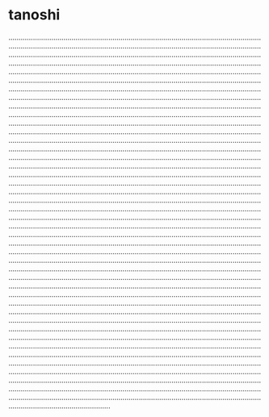 # tanoshi

......................................................................................................................................................................................................................................................................................................................................................................................................................................................................................................................................................................................................................................................................................................................................................................................................................................................................................................................................................................................................................................................................................................................................................................................................................................................................................................................................................................................................................................................................................................................................................................................................................................................................................................................................................................................................................................................................................................................................................................................................................................................................................................................................................................................................................................................................................................................................................................................................................................................................................................................................................................................................................................................................................................................................................................................................................................................................................................................................................................................................................................................................................................................................................................................................................................................................................................................................................................................................................................................................................................................................................................................................................................................................................................................................................................................................................................................................................................................................................................................................................................................................................................................................................................................................................................................................................................................................................................................................................................................................................................................................................................................................................................................................................................................................................................................................................................................................................................................................................................................................................................................................................................................................................................................................................................................................................................................................................................................................................................................................................................................................................................................................